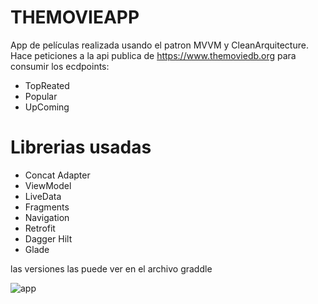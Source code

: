 # THEMOVIEAPP
App de películas realizada usando el patron MVVM y CleanArquitecture. Hace peticiones a la api publica de https://www.themoviedb.org para consumir los ecdpoints:

- TopReated
- Popular
- UpComing

# Librerias usadas
- Concat Adapter
- ViewModel
- LiveData
- Fragments
- Navigation
- Retrofit
- Dagger Hilt
- Glade

las versiones las puede ver en el archivo graddle


![app](https://raw.githubusercontent.com/carlosjgr7/themovieapp/tree/main/assetsGit/imgcarrusel.jpeg)

